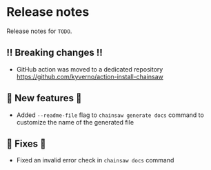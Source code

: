 # Release notes

Release notes for `TODO`.

<!--
## 💫 New features 💫

## ✨ UI changes ✨

## ⭐ Examples ⭐

## ⛵ Tutorials ⛵

## 📚 Docs 📚

## 🎸 Misc 🎸
-->

## ‼️ Breaking changes ‼️

- GitHub action was moved to a dedicated repository https://github.com/kyverno/action-install-chainsaw

## 💫 New features 💫

- Added `--readme-file` flag to `chainsaw generate docs` command to customize the name of the generated file

## 🔧 Fixes 🔧

- Fixed an invalid error check in `chainsaw docs` command
